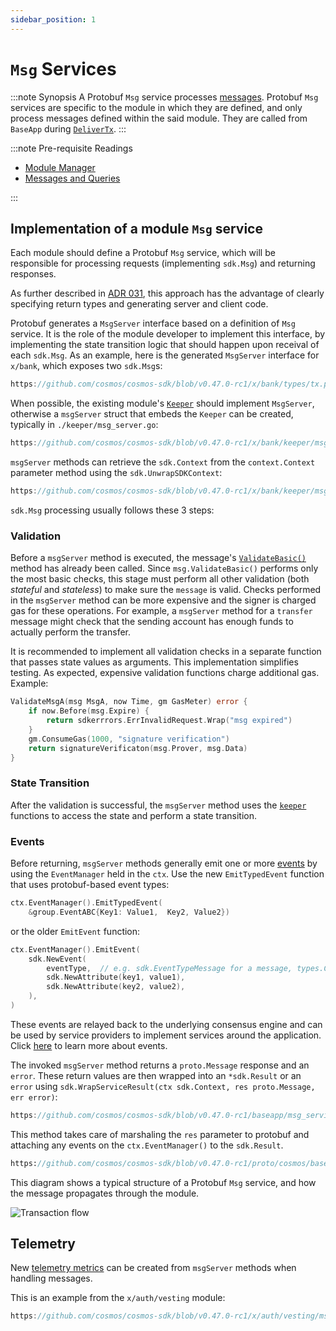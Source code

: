 ```yaml
---
sidebar_position: 1
---
```


# `Msg` Services

:::note Synopsis
A Protobuf `Msg` service processes [messages](./02-messages-and-queries.md#messages). Protobuf `Msg` services are specific to the module in which they are defined, and only process messages defined within the said module. They are called from `BaseApp` during [`DeliverTx`](../core/00-baseapp.md#delivertx).
:::

:::note Pre-requisite Readings

* [Module Manager](./01-module-manager.md)
* [Messages and Queries](./02-messages-and-queries.md)

:::

## Implementation of a module `Msg` service

Each module should define a Protobuf `Msg` service, which will be responsible for processing requests (implementing `sdk.Msg`) and returning responses.

As further described in [ADR 031](../architecture/adr-031-msg-service.md), this approach has the advantage of clearly specifying return types and generating server and client code.

Protobuf generates a `MsgServer` interface based on a definition of `Msg` service. It is the role of the module developer to implement this interface, by implementing the state transition logic that should happen upon receival of each `sdk.Msg`. As an example, here is the generated `MsgServer` interface for `x/bank`, which exposes two `sdk.Msg`s:

```go reference
https://github.com/cosmos/cosmos-sdk/blob/v0.47.0-rc1/x/bank/types/tx.pb.go#L550-L568
```

When possible, the existing module's [`Keeper`](./06-keeper.md) should implement `MsgServer`, otherwise a `msgServer` struct that embeds the `Keeper` can be created, typically in `./keeper/msg_server.go`:

```go reference
https://github.com/cosmos/cosmos-sdk/blob/v0.47.0-rc1/x/bank/keeper/msg_server.go#L15-L17
```

`msgServer` methods can retrieve the `sdk.Context` from the `context.Context` parameter method using the `sdk.UnwrapSDKContext`:

```go reference
https://github.com/cosmos/cosmos-sdk/blob/v0.47.0-rc1/x/bank/keeper/msg_server.go#L28
```

`sdk.Msg` processing usually follows these 3 steps:

### Validation 

Before a `msgServer` method is executed, the message's [`ValidateBasic()`](../basics/01-tx-lifecycle.md#ValidateBasic) method has already been called. Since `msg.ValidateBasic()` performs only the most basic checks, this stage must perform all other validation (both *stateful* and *stateless*) to make sure the `message` is valid. Checks performed in the `msgServer` method can be more expensive and the signer is charged gas for these operations.
For example, a `msgServer` method for a `transfer` message might check that the sending account has enough funds to actually perform the transfer. 

It is recommended to implement all validation checks in a separate function that passes state values as arguments. This implementation simplifies testing. As expected, expensive validation functions charge additional gas. Example:

```go
ValidateMsgA(msg MsgA, now Time, gm GasMeter) error {
	if now.Before(msg.Expire) {
		return sdkerrrors.ErrInvalidRequest.Wrap("msg expired")
	}
	gm.ConsumeGas(1000, "signature verification")
	return signatureVerificaton(msg.Prover, msg.Data)
}
```

### State Transition

After the validation is successful, the `msgServer` method uses the [`keeper`](./06-keeper.md) functions to access the state and perform a state transition.

### Events 

Before returning, `msgServer` methods generally emit one or more [events](../core/08-events.md) by using the `EventManager` held in the `ctx`. Use the new `EmitTypedEvent` function that uses protobuf-based event types:

```go
ctx.EventManager().EmitTypedEvent(
	&group.EventABC{Key1: Value1,  Key2, Value2})
```

or the older `EmitEvent` function: 

```go
ctx.EventManager().EmitEvent(
	sdk.NewEvent(
		eventType,  // e.g. sdk.EventTypeMessage for a message, types.CustomEventType for a custom event defined in the module
		sdk.NewAttribute(key1, value1),
		sdk.NewAttribute(key2, value2),
	),
)
```

These events are relayed back to the underlying consensus engine and can be used by service providers to implement services around the application. Click [here](../core/08-events.md) to learn more about events.

The invoked `msgServer` method returns a `proto.Message` response and an `error`. These return values are then wrapped into an `*sdk.Result` or an `error` using `sdk.WrapServiceResult(ctx sdk.Context, res proto.Message, err error)`:

```go reference
https://github.com/cosmos/cosmos-sdk/blob/v0.47.0-rc1/baseapp/msg_service_router.go#L131
```

This method takes care of marshaling the `res` parameter to protobuf and attaching any events on the `ctx.EventManager()` to the `sdk.Result`.

```protobuf reference
https://github.com/cosmos/cosmos-sdk/blob/v0.47.0-rc1/proto/cosmos/base/abci/v1beta1/abci.proto#L88-L109
```

This diagram shows a typical structure of a Protobuf `Msg` service, and how the message propagates through the module.

![Transaction flow](https://raw.githubusercontent.com/cosmos/cosmos-sdk/release/v0.46.x/docs/uml/svg/transaction_flow.svg)

## Telemetry

New [telemetry metrics](../core/09-telemetry.md) can be created from `msgServer` methods when handling messages.

This is an example from the `x/auth/vesting` module:

```go reference
https://github.com/cosmos/cosmos-sdk/blob/v0.47.0-rc1/x/auth/vesting/msg_server.go#L68-L80
```

